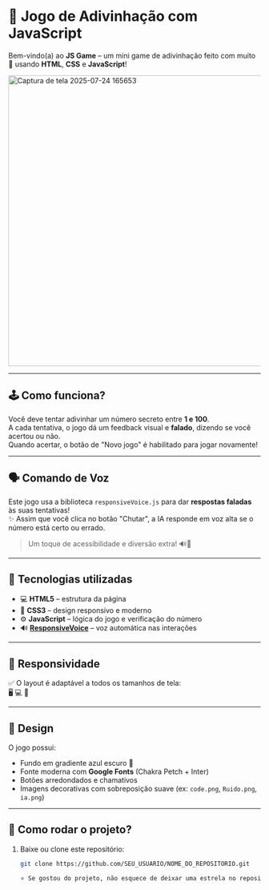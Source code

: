 # 🎯 Jogo de Adivinhação com JavaScript

Bem-vindo(a) ao **JS Game** – um mini game de adivinhação feito com muito 💙 usando **HTML**, **CSS** e **JavaScript**!


<img width="1133" height="581" alt="Captura de tela 2025-07-24 165653" src="https://github.com/user-attachments/assets/78812b80-6bf2-4028-bafe-de2d2d361901" />


---

## 🕹️ Como funciona?

Você deve tentar adivinhar um número secreto entre **1 e 100**.  
A cada tentativa, o jogo dá um feedback visual e **falado**, dizendo se você acertou ou não.  
Quando acertar, o botão de "Novo jogo" é habilitado para jogar novamente!

---

## 🗣️ Comando de Voz

Este jogo usa a biblioteca `responsiveVoice.js` para dar **respostas faladas** às suas tentativas!  
✨ Assim que você clica no botão "Chutar", a IA responde em voz alta se o número está certo ou errado.  
> Um toque de acessibilidade e diversão extra! 🔊🎉

---

## 🧰 Tecnologias utilizadas

- 💻 **HTML5** – estrutura da página
- 🎨 **CSS3** – design responsivo e moderno
- ⚙️ **JavaScript** – lógica do jogo e verificação do número
- 🔊 **[ResponsiveVoice](https://responsivevoice.org/)** – voz automática nas interações

---

## 📱 Responsividade

✅ O layout é adaptável a todos os tamanhos de tela:  
🖥️ 💻 📱

---

## 🎨 Design

O jogo possui:
- Fundo em gradiente azul escuro 💙
- Fonte moderna com **Google Fonts** (Chakra Petch + Inter)
- Botões arredondados e chamativos
- Imagens decorativas com sobreposição suave (ex: `code.png`, `Ruido.png`, `ia.png`)

---

## 🚀 Como rodar o projeto?

1. Baixe ou clone este repositório:
   ```bash
   git clone https://github.com/SEU_USUARIO/NOME_DO_REPOSITORIO.git

   ⭐ Se gostou do projeto, não esquece de deixar uma estrela no repositório!

